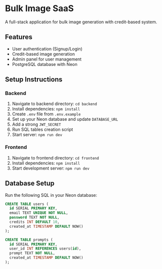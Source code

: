 # Bulk Image SaaS

A full-stack application for bulk image generation with credit-based system.

## Features
- User authentication (Signup/Login)
- Credit-based image generation
- Admin panel for user management
- PostgreSQL database with Neon

## Setup Instructions

### Backend
1. Navigate to backend directory: `cd backend`
2. Install dependencies: `npm install`
3. Create `.env` file from `.env.example`
4. Set up your Neon database and update `DATABASE_URL`
5. Add a strong `JWT_SECRET`
6. Run SQL tables creation script
7. Start server: `npm run dev`

### Frontend
1. Navigate to frontend directory: `cd frontend`
2. Install dependencies: `npm install`
3. Start development server: `npm run dev`

## Database Setup
Run the following SQL in your Neon database:

```sql
CREATE TABLE users (
  id SERIAL PRIMARY KEY,
  email TEXT UNIQUE NOT NULL,
  password TEXT NOT NULL,
  credits INT DEFAULT 10,
  created_at TIMESTAMP DEFAULT NOW()
);

CREATE TABLE prompts (
  id SERIAL PRIMARY KEY,
  user_id INT REFERENCES users(id),
  prompt TEXT NOT NULL,
  created_at TIMESTAMP DEFAULT NOW()
);
